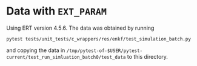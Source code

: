 # Data with `EXT_PARAM`

Using ERT version 4.5.6. The data was obtained by running

```
pytest tests/unit_tests/c_wrappers/res/enkf/test_simulation_batch.py
```

and copying the data in `/tmp/pytest-of-$USER/pytest-current/test_run_simluation_batch0/test_data` to this directory.
